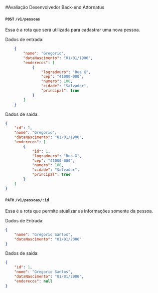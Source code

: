 #Avaliação Desenvolvedor Back-end Attornatus


#### `POST` `/v1/pessoas`
Essa é a rota que será utilizada para cadastrar uma nova pessoa.

Dados de entrada:
```json
	{
		"nome": "Gregorio",
		"dataNascimento": "01/01/1900",
		"enderecos": [
			{
				"logradouro": "Rua X",
				"cep": "41000-000",
				"numero": 100,
				"cidade": "Salvador",
				"principal": true
			}
		]
	}
```

Dados de saida:
```json
{
	"id": 1,
	"nome": "Gregorio",
	"dataNascimento": "01/01/1900",
	"enderecos": [
		{
			"id": 1,
			"logradouro": "Rua X",
			"cep": "41000-000",
			"numero": 100,
			"cidade": "Salvador",
			"principal": true
		}
	]
}
```

#### `PATH` `/v1/pessoas/:id`
Essa é a rota que permite atualizar as informações somente da pessoa.

Dados de Entrada:
```json
{
	"nome": "Gregorio Santos",
	"dataNascimento": "01/01/2000"
}
```
Dados de saida:
```json
{
	"id": 1,
	"nome": "Gregorio Santos",
	"dataNascimento": "01/01/2000",
	"enderecos": null
}
```
  
